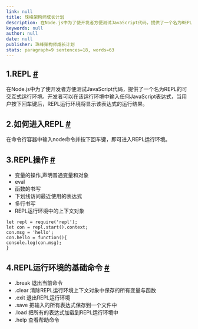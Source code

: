 ```yaml
---
link: null
title: 珠峰架构师成长计划
description: 在Node.js中为了使开发者方便测试JavaScript代码，提供了一个名为REPL的可交互式运行环境。开发者可以在该运行环境中输入任何JavaScript表达式，当用户按下回车键后，REPL运行环境将显示该表达式的运行结果。
keywords: null
author: null
date: null
publisher: 珠峰架构师成长计划
stats: paragraph=9 sentences=18, words=63
---
```

## 1.REPL [#](#t01repl)

在Node.js中为了使开发者方便测试JavaScript代码，提供了一个名为REPL的可交互式运行环境。开发者可以在该运行环境中输入任何JavaScript表达式，当用户按下回车键后，REPL运行环境将显示该表达式的运行结果。

## 2.如何进入REPL [#](#t12如何进入repl)

在命令行容器中输入node命令并按下回车键，即可进入REPL运行环境。

## 3.REPL操作 [#](#t23repl操作)

* 变量的操作,声明普通变量和对象
* eval
* 函数的书写
* 下划线访问最近使用的表达式
* 多行书写
* REPL运行环境中的上下文对象

```
let repl = require('repl');
let con = repl.start().context;
con.msg = 'hello';
con.hello = function(){
console.log(con.msg);
}
```

## 4.REPL运行环境的基础命令 [#](#t34repl运行环境的基础命令)

* .break 退出当前命令
* .clear 清除REPL运行环境上下文对象中保存的所有变量与函数
* .exit 退出REPL运行环境
* .save 把输入的所有表达式保存到一个文件中
* .load 把所有的表达式加载到REPL运行环境中
* .help 查看帮助命令

